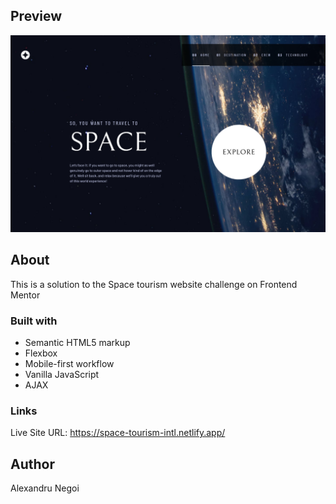 ## Preview

![Preview](./preview.png)

## About

This is a solution to the Space tourism website challenge on Frontend Mentor

### Built with

- Semantic HTML5 markup
- Flexbox
- Mobile-first workflow
- Vanilla JavaScript
- AJAX

### Links

Live Site URL: https://space-tourism-intl.netlify.app/

## Author

Alexandru Negoi
